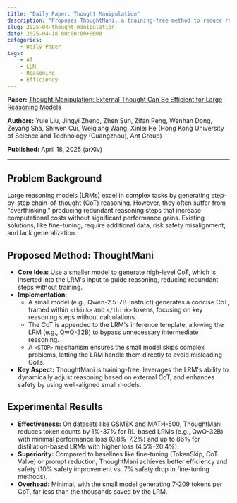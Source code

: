 ```yaml
---
title: "Daily Paper: Thought Manipulation"
description: "Proposes ThoughtMani, a training-free method to reduce redundant reasoning in large reasoning models by leveraging external chain-of-thought from smaller models, improving efficiency and safety."
slug: 2025-04-thought-manipulation
date: 2025-04-18 00:00:00+0000
categories:
    - Daily Paper
tags:
    - AI
    - LLM
    - Reasoning
    - Efficiency
---
```

**Paper:** [Thought Manipulation: External Thought Can Be Efficient for Large Reasoning Models](https://arxiv.org/abs/2504.13626)

**Authors:** Yule Liu, Jingyi Zheng, Zhen Sun, Zifan Peng, Wenhan Dong, Zeyang Sha, Shiwen Cui, Weiqiang Wang, Xinlei He (Hong Kong University of Science and Technology (Guangzhou), Ant Group)

**Published:** April 18, 2025 (arXiv)

---

## Problem Background

Large reasoning models (LRMs) excel in complex tasks by generating step-by-step chain-of-thought (CoT) reasoning. However, they often suffer from "overthinking," producing redundant reasoning steps that increase computational costs without significant performance gains. Existing solutions, like fine-tuning, require additional data, risk safety misalignment, and lack generalization.

## Proposed Method: ThoughtMani

* **Core Idea:** Use a smaller model to generate high-level CoT, which is inserted into the LRM's input to guide reasoning, reducing redundant steps without training.
* **Implementation:** 
  * A small model (e.g., Qwen-2.5-7B-Instruct) generates a concise CoT, framed within `<think>` and `</think>` tokens, focusing on key reasoning steps without calculations.
  * The CoT is appended to the LRM's inference template, allowing the LRM (e.g., QwQ-32B) to bypass unnecessary intermediate reasoning.
  * A `<STOP>` mechanism ensures the small model skips complex problems, letting the LRM handle them directly to avoid misleading CoTs.
* **Key Aspect:** ThoughtMani is training-free, leverages the LRM's ability to dynamically adjust reasoning based on external CoT, and enhances safety by using well-aligned small models.

## Experimental Results

* **Effectiveness:** On datasets like GSM8K and MATH-500, ThoughtMani reduces token counts by 1%-37% for RL-based LRMs (e.g., QwQ-32B) with minimal performance loss (0.8%-7.2%) and up to 86% for distillation-based LRMs with higher loss (4.5%-20.4%).
* **Superiority:** Compared to baselines like fine-tuning (TokenSkip, CoT-Valve) or prompt reduction, ThoughtMani achieves better efficiency and safety (10% safety improvement vs. 7% safety drop in fine-tuning methods).
* **Overhead:** Minimal, with the small model generating 7-209 tokens per CoT, far less than the thousands saved by the LRM.
